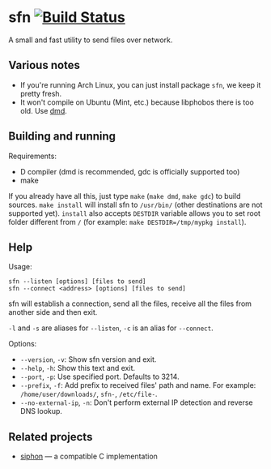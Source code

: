 sfn [![Build Status](https://travis-ci.org/m1kc/sfn.png?branch=master)](https://travis-ci.org/m1kc/sfn)
===

A small and fast utility to send files over network.

Various notes
-------------

* If you're running Arch Linux, you can just install package `sfn`, we keep it pretty fresh.
* It won't compile on Ubuntu (Mint, etc.) because libphobos there is too old. Use [dmd](http://dlang.org/download.html).

Building and running
--------------------

Requirements:

* D compiler (dmd is recommended, gdc is officially supported too)
* make

If you already have all this, just type `make` (`make dmd`, `make gdc`) to build sources. `make install` will install sfn to `/usr/bin/` (other destinations are not supported yet). `install` also accepts `DESTDIR` variable allows you to set root folder different from `/` (for example: `make DESTDIR=/tmp/mypkg install`).

Help
----

Usage:

```
sfn --listen [options] [files to send]
sfn --connect <address> [options] [files to send]
```

sfn will establish a connection, send all the files, receive all the files from another side and then exit.

`-l` and `-s` are aliases for `--listen`, `-c` is an alias for `--connect`.

Options:

* `--version`, `-v`: Show sfn version and exit.
* `--help`, `-h`: Show this text and exit.
* `--port`, `-p`: Use specified port. Defaults to 3214.
* `--prefix`, `-f`: Add prefix to received files' path and name. For example: `/home/user/downloads/`, `sfn-`, `/etc/file-`.
* `--no-external-ip`, `-n`: Don't perform external IP detection and reverse DNS lookup.

Related projects
----------------

* [siphon](https://github.com/solkin/siphon) &mdash; a compatible C implementation
